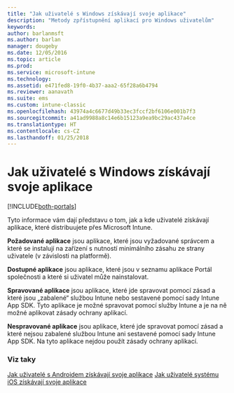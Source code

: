 ```yaml
---
title: "Jak uživatelé s Windows získávají svoje aplikace"
description: "Metody zpřístupnění aplikací pro Windows uživatelům"
keywords: 
author: barlanmsft
ms.author: barlan
manager: dougeby
ms.date: 12/05/2016
ms.topic: article
ms.prod: 
ms.service: microsoft-intune
ms.technology: 
ms.assetid: e471fed8-19f0-4b37-aaa2-65f28a6b4794
ms.reviewer: aanavath
ms.suite: ems
ms.custom: intune-classic
ms.openlocfilehash: 43974a4c6677d49b33ec3fccf2bf6106e001b7f3
ms.sourcegitcommit: a41ad9988a8c14e6b15123a9ea9bc29ac437a4ce
ms.translationtype: HT
ms.contentlocale: cs-CZ
ms.lasthandoff: 01/25/2018
---
```

# <a name="how-your-windows-users-get-their-apps"></a>Jak uživatelé s Windows získávají svoje aplikace

[!INCLUDE[both-portals](./includes/note-for-both-portals.md)]

Tyto informace vám dají představu o tom, jak a kde uživatelé získávají aplikace, které distribuujete přes Microsoft Intune.

**Požadované aplikace** jsou aplikace, které jsou vyžadované správcem a které se instalují na zařízení s nutností minimálního zásahu ze strany uživatele (v závislosti na platformě).

**Dostupné aplikace** jsou aplikace, které jsou v seznamu aplikace Portál společnosti a které si uživatel může nainstalovat.

**Spravované aplikace** jsou aplikace, které jde spravovat pomocí zásad a které jsou „zabalené“ službou Intune nebo sestavené pomocí sady Intune App SDK. Tyto aplikace je možné spravovat pomocí služby Intune a je na ně možné aplikovat zásady ochrany aplikací.

**Nespravované aplikace** jsou aplikace, které jde spravovat pomocí zásad a které nejsou zabalené službou Intune ani sestavené pomocí sady Intune App SDK. Na tyto aplikace nejdou použít zásady ochrany aplikací.

### <a name="see-also"></a>Viz taky
[Jak uživatelé s Androidem získávají svoje aplikace](end-user-apps-android.md)
[Jak uživatelé systému iOS získávají svoje aplikace](end-user-apps-android.md)

